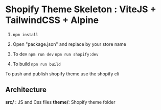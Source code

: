 # Shopify Theme Skeleton : ViteJS + TailwindCSS + Alpine

1) `npm install`
2) Open "package.json" and replace <store> by your store name
3) To dev `npm run dev`
          `npm run shopify:dev`

4) To build `npm run build`

To push and publish shopify theme use the shopify cli

## Architecture

**src/** : JS and Css files
**theme/**: Shopify theme folder